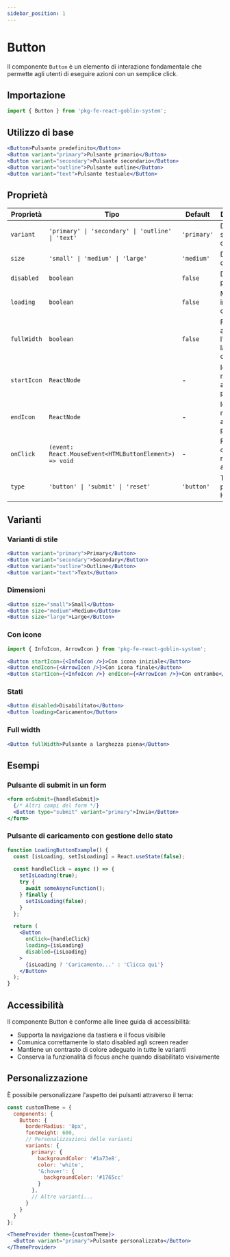 ```yaml
---
sidebar_position: 1
---
```


# Button

Il componente `Button` è un elemento di interazione fondamentale che permette agli utenti di eseguire azioni con un semplice click.

## Importazione

```jsx
import { Button } from 'pkg-fe-react-goblin-system';
```

## Utilizzo di base

```jsx
<Button>Pulsante predefinito</Button>
<Button variant="primary">Pulsante primario</Button>
<Button variant="secondary">Pulsante secondario</Button>
<Button variant="outline">Pulsante outline</Button>
<Button variant="text">Pulsante testuale</Button>
```

## Proprietà

| Proprietà | Tipo | Default | Descrizione |
|-----------|------|---------|-------------|
| `variant` | `'primary' \| 'secondary' \| 'outline' \| 'text'` | `'primary'` | Definisce lo stile visivo del pulsante |
| `size` | `'small' \| 'medium' \| 'large'` | `'medium'` | Dimensione del pulsante |
| `disabled` | `boolean` | `false` | Disabilita il pulsante |
| `loading` | `boolean` | `false` | Mostra un indicatore di caricamento |
| `fullWidth` | `boolean` | `false` | Fa occupare al pulsante l'intera larghezza disponibile |
| `startIcon` | `ReactNode` | - | Icona da mostrare all'inizio del pulsante |
| `endIcon` | `ReactNode` | - | Icona da mostrare alla fine del pulsante |
| `onClick` | `(event: React.MouseEvent<HTMLButtonElement>) => void` | - | Funzione callback richiamata al click |
| `type` | `'button' \| 'submit' \| 'reset'` | `'button'` | Tipo di pulsante HTML |

## Varianti

### Varianti di stile

```jsx
<Button variant="primary">Primary</Button>
<Button variant="secondary">Secondary</Button>
<Button variant="outline">Outline</Button>
<Button variant="text">Text</Button>
```

### Dimensioni

```jsx
<Button size="small">Small</Button>
<Button size="medium">Medium</Button>
<Button size="large">Large</Button>
```

### Con icone

```jsx
import { InfoIcon, ArrowIcon } from 'pkg-fe-react-goblin-system';

<Button startIcon={<InfoIcon />}>Con icona iniziale</Button>
<Button endIcon={<ArrowIcon />}>Con icona finale</Button>
<Button startIcon={<InfoIcon />} endIcon={<ArrowIcon />}>Con entrambe</Button>
```

### Stati

```jsx
<Button disabled>Disabilitato</Button>
<Button loading>Caricamento</Button>
```

### Full width

```jsx
<Button fullWidth>Pulsante a larghezza piena</Button>
```

## Esempi

### Pulsante di submit in un form

```jsx
<form onSubmit={handleSubmit}>
  {/* Altri campi del form */}
  <Button type="submit" variant="primary">Invia</Button>
</form>
```

### Pulsante di caricamento con gestione dello stato

```jsx
function LoadingButtonExample() {
  const [isLoading, setIsLoading] = React.useState(false);
  
  const handleClick = async () => {
    setIsLoading(true);
    try {
      await someAsyncFunction();
    } finally {
      setIsLoading(false);
    }
  };

  return (
    <Button 
      onClick={handleClick} 
      loading={isLoading}
      disabled={isLoading}
    >
      {isLoading ? 'Caricamento...' : 'Clicca qui'}
    </Button>
  );
}
```

## Accessibilità

Il componente Button è conforme alle linee guida di accessibilità:

- Supporta la navigazione da tastiera e il focus visibile
- Comunica correttamente lo stato disabled agli screen reader
- Mantiene un contrasto di colore adeguato in tutte le varianti
- Conserva la funzionalità di focus anche quando disabilitato visivamente

## Personalizzazione

È possibile personalizzare l'aspetto dei pulsanti attraverso il tema:

```jsx
const customTheme = {
  components: {
    Button: {
      borderRadius: '8px',
      fontWeight: 600,
      // Personalizzazioni delle varianti
      variants: {
        primary: {
          backgroundColor: '#1a73e8',
          color: 'white',
          '&:hover': {
            backgroundColor: '#1765cc'
          }
        },
        // Altre varianti...
      }
    }
  }
};

<ThemeProvider theme={customTheme}>
  <Button variant="primary">Pulsante personalizzato</Button>
</ThemeProvider>
```
